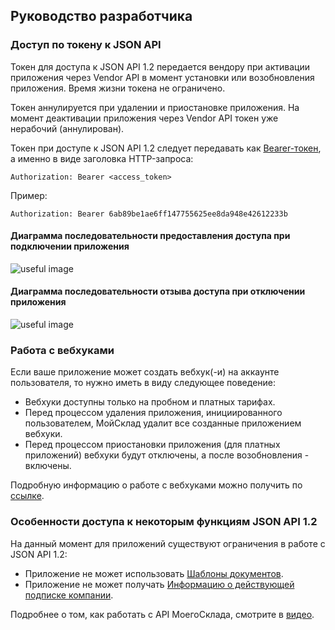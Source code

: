 ## Руководство разработчика 

### Доступ по токену к JSON API 

Токен для доступа к JSON API 1.2 передается вендору при активации приложения через Vendor API в момент установки или 
возобновления приложения. Время жизни токена не ограничено.

Токен аннулируется при удалении и приостановке приложения. На момент деактивации приложения через Vendor API токен уже 
нерабочий (аннулирован).

Токен при доступе к JSON API 1.2 следует передавать как [Bearer-токен](https://dev.moysklad.ru/doc/api/remap/1.2/#mojsklad-json-api-obschie-swedeniq-autentifikaciq),
 а именно в виде заголовка HTTP-запроса:
 
 ```text
Authorization: Bearer <access_token>
 ```

Пример:

```text
Authorization: Bearer 6ab89be1ae6ff147755625ee8da948e42612233b
```

#### Диаграмма последовательности предоставления доступа при подключении приложения

![useful image](diag_install.png)

#### Диаграмма последовательности отзыва доступа при отключении приложения

![useful image](diag_uninstall.png)


### Работа с вебхуками

Если ваше приложение может создать вебхук(-и) на аккаунте пользователя, то нужно иметь в виду следующее поведение:

* Вебхуки доступны только на пробном и платных тарифах.
* Перед процессом удаления приложения, инициированного пользователем, МойСклад удалит все созданные приложением вебхуки.
* Перед процессом приостановки приложения (для платных приложений) вебхуки будут отключены, а после возобновления - включены.

Подробную информацию о работе с вебхуками можно получить по [ссылке](https://dev.moysklad.ru/doc/api/remap/1.2/dictionaries/#suschnosti-veb-huki). 

### Особенности доступа к некоторым функциям JSON API 1.2

На данный момент для приложений существуют ограничения в работе с JSON API 1.2:

* Приложение не может использовать [Шаблоны документов](https://dev.moysklad.ru/doc/api/remap/1.2/documents/#dokumenty-obschie-swedeniq-shablony-dokumentow).
* Приложение не может получать [Информацию о действующей подписке компании](https://dev.moysklad.ru/doc/api/remap/1.2/dictionaries/#suschnosti-podpiska-kompanii).

Подробнее о том, как работать с API МоегоСклада, смотрите в [видео](https://www.youtube.com/watch?v=eQWNADSRSWA).
